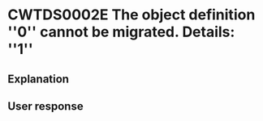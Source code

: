 # CWTDS0002E The object definition ''0'' cannot be migrated. Details: ''1''

## Explanation

## User response